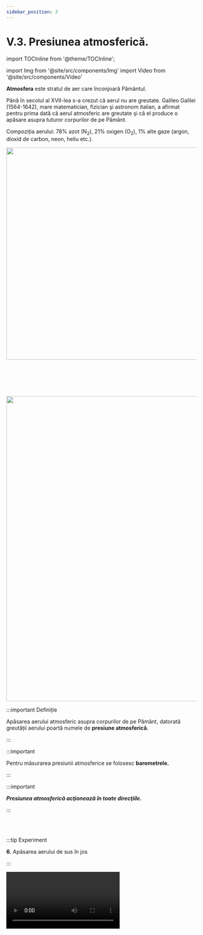 ```yaml
---
sidebar_position: 3
---
```


# V.3. Presiunea atmosferică.




import TOCInline from '@theme/TOCInline';

<TOCInline toc={toc} />



import Img from '@site/src/components/Img'
import Video from '@site/src/components/Video'




**Atmosfera** este stratul de aer care înconjoară Pământul.
 
Până în secolul al XVII-lea s-a crezut că aerul nu are greutate. Galileo Galilei (1564-1642), mare matematician, fizician şi astronom italian, a afirmat pentru prima dată că aerul atmosferic are greutate şi că el produce o apăsare asupra tuturor corpurilor de pe Pământ.
 
Compoziția aerului: 78% azot (N<sub>2</sub>), 21% oxigen (O<sub>2</sub>), 1% alte gaze (argon, dioxid de carbon, neon, heliu etc.).


<Img className="img-responsive4" src="fizica/clasa7/capitolul5/5_3_Poza1_CompozitiaChimicaAAtmosferei_vers2.jpg" width="1000" height="561" />

<br></br>
<br></br>


<Img className="img-responsive4" src="fizica/clasa7/capitolul5/5_3_Poza2_StraturileAtmosferei_vers2.jpg" width="1000" height="806" />





:::important Definiție

Apăsarea aerului atmosferic asupra corpurilor de pe Pământ, datorată greutății aerului poartă numele de **presiune atmosferică.**

:::


:::important

Pentru măsurarea presiunii atmosferice se folosesc **barometrele.**



:::



:::important

_**Presiunea atmosferică acţionează în toate direcţiile.**_

:::



<br></br>

:::tip Experiment

**6.** Apăsarea aerului de sus în jos

:::


<Video src="https://www.youtube.com/embed/-o2OUQaMERY" />


<br></br>

**Materiale necesare:** sticlă PET de 0,5L, compas.

:::warning Atenţie

Atenție când lucrezi cu obiecte ascuțite! Atenție când lucrezi cu acul să nu te înțepi !

:::

 
**Descrierea experimentului:** 


- Ia o sticlă de 0,5L și umple-o cu apă, apoi pune-i dopul.

- Găurește sticla și vei observa că apă nu țâșnește prin orificiul respectiv.

- Desfă dopul sticlei și imediat apă țâșnește prin orificiu.
 

:::note Observaţie

Când sticla este astupată, asupra suprafeței apei din sticlă nu acționează presiunea atmosferică.  

:::


**Concluzia experimentului:**

Când sticla este destupată, asupra suprafeței apei acționează presiunea atmosferică de sus în jos și apă țâșnește din sticlă. 



<br></br>

:::tip Experiment

**7.** Apăsarea laterală a aerului atmosferic

:::


<Video src="https://www.youtube.com/embed/v3xlNgUYoS8" />


<br></br>

**Materiale necesare:** ventuză.

 
**Descrierea experimentului:** 


- Lipește o ventuză de o suprafață netedă. 

- De ce stă ventuza lipită de perete?
 

:::note Observaţie

În momentul în care apăsăm ventuza pentru a o lipi de perete, scoatem aerul din interiorul ei (rămâne vid cu presiunea 0).   

:::


**Concluzia experimentului:**

Datorită presiunii atmosferice care se exercită lateral, ventuza rămâne lipită de perete. Cât timp in interiorul ei nu intră aer, aceasta este ţinută de presiunea aerului. Dacă suprafaţa peretelui nu este netedă şi plană, atunci în interiorul ventuzei rămâne aer, a cărui presiune o egalează pe cea exterioară şi ventuza cade. 



<br></br>

:::tip Experiment

**8.** Apăsarea aerului de jos în sus

:::


<Video src="https://www.youtube.com/embed/RvekKgXEYE0" />


<br></br>

**Materiale necesare:** pahar cu apă, carton.

 
**Descrierea experimentului:** 


- Acoperă un pahar plin cu apă cu un carton astfel încât între suprafaţa apei şi hârtie să nu rămână aer.

- Apasă cu palma gura paharului peste carton şi întoarce paharul cu gura în jos.

- Îndepărtează cu grijă palma de pahar (poţi face acest experiment deasupra chiuvetei).

 

:::note Observaţie

Apa nu cade din pahar, deoarece presiunea aerului exercitată de jos în sus este mai mare decât presiunea exercitată de apa din pahar asupra cartonului.   

:::


<br></br>

_**Experimentul lui Torricelli:**_

Primul fizician care a determinat valoarea presiunii atmosferice (în anul 1643) a fost **Evangelista Torricelli (1608-1647)**, elev al lui **Galilei**. Până la **Galileo Galilei** se știa că aerul atmosferic apasă asupra corpurilor de pe Pământ, însă nimeni nu știa ce valoare are. **Galileo Galilei** fiind aproape de sfârşitul vieţii l-a rugat pe **Torricelli** să rezolve această problemă. 


:::important

Torricelli a construit primul barometru și a măsurat pentru prima oară valoarea presiunii atmosferice.

- Torricelli a umplut cu mercur un tub de sticlă lung de un metru,foarte subțire și închis la un capăt pe care l-a răsturnat într-un vas cu mercur.

- A observat că numai o mică parte din mercur (Hg) s-a vărsat în vas.

- A măsurat înălțimea coloanei de mercur rămasă în tub, notată 

**h<sub>colHg</sub> = 76cm = 0,76m**

<Img className="img-responsive4" src="fizica/clasa7/capitolul5/5_3_Poza3_DesenExperimentulLuiToricelli_vers2.jpg" width="1000" height="500" />

<br></br>
<br></br>


- Pentru a calcula presiune atmosferică a aplicat formula presiunii hidrostatice a coloanei de mercur rămasă în tub.

- La același nivel într-un lichid presiunea este aceeași, adică p<sub>A</sub> = p<sub>B</sub>.

p<sub>A</sub> = presiunea atmosferică, notată cu p<sub>0</sub>

p<sub>B</sub> = presiunea hidrostatică a coloanei de mercur din tub= ρ<sub>Hg</sub> ∙ g ∙ h<sub>colHg</sub>

p<sub>C</sub> = presiunea vidului = 0

**p<sub>0</sub> = ρ<sub>Hg</sub> ∙ g ∙ h<sub>colHg</sub> = 13600 ∙ 9,8 ∙ 0,76 = 101.325 Pa**

**Aceasta este valoarea presiunii atmosferice.**



:::




**Presiunea atmosferică variază tot timpul și depinde de doi factori:**

**1) Altitudinea** cu cât este mai mare, cu atât presiunea atmosferică scade deoarece aerul se rarefiează (adică scade concentrația moleculelor de oxigen și azot). La altitudinea 0 (nivelul mării): p<sub>0</sub> = 101.325 Pa. 


:::caution Aplicații


  
Pe Vârful Everest, cel mai înalt punct de pe Pământ, cu o altitudine de 8848 m deasupra nivelului mării, presiunea atmosferică este aproximativ o treime din cea de la nivelul mării, adică p ~ 33.800 Pa.

Variaţia presiunii atmosferice cu altitudinea (scăderea presiunii atmosferice cu creşterea înălţimii) a fost demonstrată de fizicianul francez Blaise Pascal (1623-1662). El a arătat că ascensiunea lichidelor în spaţiu vidat datorită presiunii atmosferice (adică înălţimea coloanei de lichid) se micşorează dacă experienţa se efectuează la înălţimi mari (pe un munte).

Pe baza dependenței dintre altitudine și presiunea atmosferică sunt construite **altimetrele**, folosite la bordul avioanelor, care de fapt sunt niște barometre etalonate direct în metri. Ele măsoară altitudinea (înălțimea față de suprafața Pământului).


<Img className="img-responsive4" src="fizica/clasa7/capitolul5/5_3_Poza4_Altimetru_vers2.jpg" width="1000" height="309" />


:::




**2) Starea vremii** (ploi, temperatura aerului, vânturi etc).




:::caution Aplicații

Aerul circulă din zonele cu presiune ridicată (numite anticicloni) spre cele cu presiuni scăzute (numite cicloni). Cu toate că în zonele de înaltă presiune aerul este mai rece şi mai umed, meteorologii prevestesc acolo un timp frumos, cu cer senin, deoarece vântul împinge norii spre zonele din jur cu presiune mai mică. Deci _cerul senin, fără nori ameninţători şi aerul uscat sunt prevestite de creşterea presiunii atmosferice_. Vânturile puternice sunt anunţate de situaţia în care zonele de presiune ridicată sunt foarte apropiate de cele cu presiune scăzută.


<Img className="img-responsive4" src="fizica/clasa7/capitolul5/5_3_Poza5_HartaMeteo_vers2.jpg" width="1000" height="254" />

:::



:::important


Datorită variației continue a presiunii atmosferice, s-a impus alegerea unei presiuni de referință, numită presiune atmosferică normală, notată cu p<sub>0</sub>.
 
p<sub>0</sub> = 101.325 Pa = 1 atm = 760 mmHg (ea se măsoară la nivelul mării, la 0°).



:::



:::caution Aplicații

Voi simțiți apăsarea aerului atmosferic? Răspunsul este NU. De ce nu simțim apăsarea aerului? Corpul nostru are o presiune interioară (dată în mod deosebit de lichidele din noi: apă, sânge etc.) care o egalează pe cea exterioară, a aerului.

Dar ce s-ar întâmpla cu noi dacă am ieși în spațiu cosmic, unde este vid și presiunea este zero? La presiune = 0, apa nu mai fierbe la 100°C, ci la 0°C și în câteva secunde sângele nostru ar începe să fiarbă și am muri. Iată de ce cosmonauții când ies în spațiu cosmic folosesc costume speciale de cosmonauți care sunt presurizate (au în interior niște tuburi cu apă) și care înlocuiesc apăsarea aerului.


<Img className="img-responsive4" src="fizica/clasa7/capitolul5/5_3_Poza6_CostumAstronaut_vers2.jpg" width="1000" height="479" />

<br></br>
<br></br>


Pe Venus temperatura la suprafață ajunge până la 450 de grade Celsius, iar presiunea atmosferica este uriașă, de 92 de ori mai mare decât cea a Pământului. Acolo apăsarea atmosferei (compusă din 96,5% dioxid de carbon, 3,5% azot) ne-ar strivi pur și simplu.


<Img className="img-responsive4" src="fizica/clasa7/capitolul5/5_3_Poza7_PlanetaVenus_vers2.jpg" width="1000" height="284" />

<br></br>
<br></br>


Un experiment celebru pentru evidențiere presiunii atmosferice a fost efectuat în 1650 de către Otto von Guericke, care a folosit două semisfere unite etanș și vidate în interior. Oamenii au încercat să desprindă semisferele asupra cărora apăsa aerul atmosferic, dar nu au reușit. Pentru a despărți cele două semisfere au fost înhămați câte opt cai de fiecare parte. Semisferele se găsesc și azi la Muzeul german din München.

<Img className="img-responsive4" src="fizica/clasa7/capitolul5/5_3_Poza8_ExperimentPresiuneAtmosferica_vers2.jpg" width="1000" height="208" />


:::





:::tip Experiment

**8bis.** Legea gazelor și cum să respirăm

:::



<Video src="https://www.youtube.com/embed/ashMl1xAVCM" />





<br></br>

**Materiale necesare:** vas prevăzut cu un dop perforat cu un tub, 3 pahare Berzelius, apă colorată, apă caldă și apă rece.

 
**Descrierea experimentului:** 


- Se ia un vas prevăzut cu un dop perforat cu un tub.

- Se introduce tubul într-un alt vas cu apă.

- Se încălzește aerul din vasul cu tub. Ce observi ?

- Se răcește aerul din vasul cu tub. Ce observi ?





 

:::note Observaţie1

Când încălzim aerul din vasul cu tub, aerul intră în apă. La creșterea temperaturii, aerul se dilată, își mărește volumul și îi scade presiunea față de cea atmosferică (exterioară).   

:::


:::note Observaţie2

Când răcim aerul din vasul cu tub, apă urcă în tub. La scăderea temperaturii, aerul se contractă, își micșorează volumul și îi crește presiunea față de cea atmosferică (exterioară).   

:::


**Concluzia experimentului:**


Presiunea gazelor este invers proporțională cu volumul acestora, adică la creșterea presiunii, scade volumul gazului și invers. 

Matematic scriem: 


<Img className="img-responsive4" src="fizica/clasa7/capitolul5/5_3_Poza8bis_EcuatiaPOriVEsteConstant.jpg" width="1000" height="63" />

<br></br>
<br></br>


Am văzut că volumul gazului crește direct proporțional cu temperatura acestuia.

Matematic scriem:

<Img className="img-responsive4" src="fizica/clasa7/capitolul5/5_3_Poza8bis2_EcuatiaVPeTEsteConstant.jpg" width="1000" height="110" />

<br></br>
<br></br>



Combinând cele două ecuații, obținem **legea gazelor ideale**:


<Img className="img-responsive4" src="fizica/clasa7/capitolul5/5_3_Poza8bis3_LegeaGazelorIdeale.jpg" width="1000" height="113" />

<br></br>

<br></br>




:::note Observaţie3

La volum constant presiune este direct proporțională cu temperatura (nu este cazul în acest experiment, deoarece volumul aerului ori a crescut, ori a scăzut).
   

:::



<Video src="https://www.youtube.com/embed/WnGmZmuMyYc" />



<br></br>


:::caution Aplicație la Legea gazelor

O aplicație a relației de inversă proporționalitate a presiunii cu volumul aerului este respirația la om. 

Astfel:

- La inspirație crește volumul plămânilor, scade presiunea interioară față de cea exterioară (atmosferică) și aerul intră în plămâni.

- La expirație scade volumul plămânilor, crește presiunea interioară față de cea exterioară (atmosferică) și aerul iese din plămâni.



:::









:::caution Problemă rezolvată

1) Calculează forța de apăsare pe care aerul atmosferic o exercită asupa unui geam cu lungimea de 1 m și lățimea de 60 cm, știind că presiunea aerului este 10<sup>5</sup> Pa.

#### Rezolvare:


- Notăm datele problemei:

  - L = 1 m
  
  - l = 60 cm = 0,6 m
  
  - p = 100.000 Pa
  
  - F = ?
  
- Scriem formula presiunii și scoatem necunoscuta, F:


<Img className="img-responsive4" src="fizica/clasa7/capitolul5/5_3_Poza9_Rezolvare_ProblemaModel1.jpg" width="1000" height="192" />

- Calculăm aria geamului și înlocuim datele:

  - S = L ∙ l = 1 m ∙ 0,6 m = 0,6 m<sup>2</sup>
  
  - F = p ∙ S = 100.000 PA ∙ 0,6 m<sup>2</sup> = 60.000 N
  

Observăm o forță enormă din partea aerului asupra geamului și totuși geamul nu se sparge, deoarece aerul acționează și din exterior și din interior cu aceeași forță, având o forță rezultantă egală cu zero.


<Img className="img-responsive4" src="fizica/clasa7/capitolul5/5_3_Poza10_PozaGeam_ProblemaModel1.jpg" width="1000" height="390" />



<br></br>
<br></br>



<Video src="https://www.youtube.com/embed/FFm6ADvj2tE" />



:::





:::caution Problemă rezolvată

2)	Ce lungime ar trebui să aibă tubul lui Torricelli, dacă în loc de mercur am folosi apă ? Presiunea atmosferică normală este de 100.000 Pa, iar densitatea apei este 1000 kg/m<sup>3</sup>.

#### Rezolvare:


- Notăm datele problemei:

  - h<sub>col. apă</sub> = ? m
  
  - p = 100.000 Pa
  
  - ρ = 1000 kg/m<sup>3</sup>
  
- Scriem formula presiunii atmosferice și scoatem necunoscuta, h<sub>col. apă</sub> :



<Img className="img-responsive4" src="fizica/clasa7/capitolul5/5_3_Poza11_Rezolvare_ProblemaModel2_vers2.jpg" width="1000" height="224" />

<br></br>
<br></br>

<Img className="img-responsive4" src="fizica/clasa7/capitolul5/5_3_Poza12_DesenTubToricelli_ProblemaModel2.jpg" width="1000" height="641" />



<br></br>
<br></br>



<Video src="https://www.youtube.com/embed/utlhEbAm6MM" />




:::






:::caution Problemă rezolvată

3) Un pahar de 400 cm<sup>3</sup> și cu diametrul gurii de 6 cm, plin cu apă, se acoperă cu un carton și se răstoarnă. Densitatea apei este 1000 kg/m<sup>3</sup>. 


<Img className="img-responsive4" src="fizica/clasa7/capitolul5/5_3_Poza13_ApasareaAeruluiDeJosInSus_ProblemaModel3.jpg" width="1000" height="562" />




**Se cere:**

a) Ce forță de apăsare exercită apa asupra cartonului ?

b) Ce forță de apăsare exercită aerul atmosferic asupra cartonului, știind presiunea aerului de 100.000 Pa ? 
	
- Notăm datele problemei și le transformăm în SI:

  - F<sub>col. apă</sub> = ? 
  - F<sub>col. aer</sub> = ? 
  - p = 100.000 Pa
  - ρ = 1000 kg/m<sup>3</sup>
  - V = 400 cm<sup>3</sup> = 400 ∙ (0,01m)<sup>3</sup> = 0,0004 m<sup>3</sup>
  - D = 6 cm
  - R<sub>cerc</sub> = D/2 = 3 cm = 0,03 m
  
- Forța de apăsare a apei este chiar greutatea apei din pahar:

  - F<sub>col. apă</sub> = G<sub>col. apă</sub> = m ∙ g = ρ<sub>apă</sub> ∙ V ∙ g = 1000 kg/m<sup>3</sup> ∙ 0,0004 m<sup>3</sup> ∙ 10 N/kg = 4 N
  
  
- Forța de apăsare a aerului o aflăm din formula presiunii:


<Img className="img-responsive4" src="fizica/clasa7/capitolul5/5_3_Poza14_Rezolvare_ProblemaModel3_vers2.jpg" width="1000" height="357" />


<br></br>
<br></br>



<Video src="https://www.youtube.com/embed/cXiq_Wv1z8s" />



:::






<br></br>
<br></br>
